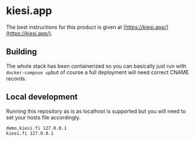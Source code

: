 # kiesi.app

The best instructions for this product is given at [https://kiesi.app/](https://kiesi.app/).

## Building

The whole stack has been containerized so you can basically just run with
```docker-compose up```but of course a full deployment will need correct CNAME records. 

## Local development

Running this repository as is as localhost is supported but you will need to set your hosts file accordingly.

```console
demo.kiesi.fi 127.0.0.1
kiesi.fi 127.0.0.1
```
